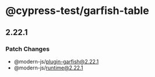 # @cypress-test/garfish-table

## 2.22.1

### Patch Changes

- @modern-js/plugin-garfish@2.22.1
- @modern-js/runtime@2.22.1
